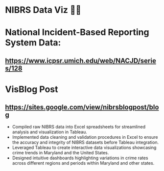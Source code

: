# NIBRS Data Viz 👮🏾
# National Incident-Based Reporting System Data: 
https://www.icpsr.umich.edu/web/NACJD/series/128
---------
# VisBlog Post 
https://sites.google.com/view/nibrsblogpost/blog
---------
- Compiled raw NIBRS data into Excel spreadsheets for streamlined analysis and visualization in Tableau.
- Implemented data cleaning and validation procedures in Excel to ensure the accuracy and integrity of NIBRS datasets before Tableau integration.
- Leveraged Tableau to create interactive data visualizations showcasing crime trends in Maryland and the United States.
- Designed intuitive dashboards highlighting variations in crime rates across different regions and periods within Maryland and other states.
